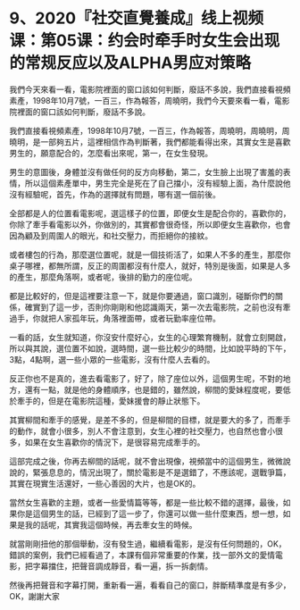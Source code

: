 # 9、2020『社交直覺養成』线上视频课：第05课：约会时牵手时女生会出现的常规反应以及ALPHA男应对策略

我們今天來看一看，電影院裡面的窗口該如何判斷，廢話不多說，我們直接看視頻素產，1998年10月7號，一百三，作為報答，周曉明，我們今天要來看一看，電影院裡面的窗口該如何判斷，廢話不多說。

我們直接看視頻素產，1998年10月7號，一百三，作為報答，周曉明，周曉明，周曉明，是一部夠五片，這裡相信作為判斷著，我們都能看得出來，其實女生是喜歡男生的，願意配合的，怎麼看出來呢，第一，在女生發現。

男生的意圖後，身體並沒有做任何的反方向移動，第二，女生臉上出現了害羞的表情，所以這個素產單中，男生完全是死在了自己擋小，沒有經驗上面，為什麼說他沒有經驗呢，首先，作為的選擇就有問題，哪有選一個前後。

全部都是人的位置看電影呢，選這樣子的位置，即便女生是配合你的，喜歡你的，你除了牽手看電影以外，你做別的，其實都會很奇怪，所以即便女生喜歡你，也會因為顧及到周圍人的眼光，和社交壓力，而拒絕你的接紋。

或者樓包的行為，那麼選位置呢，就是一個技術活了，如果人不多的產生，那麼你桌子哪裡，都無所謂，反正的周圍都沒有什麼人，就好，特別是後面，如果是人多的產生，那麼角落啊，或者呢，後排的勤力的座位呢。

都是比較好的，但是這裡要注意一下，就是你要通過，窗口識別，碰斷你們的關係，確實到了這一步，否則你剛剛和他認識兩天，第一次去電影院，之前也沒有牽過手，你就把人家孤年玩，角落裡面帶，或者玩勤率座位帶。

一看的話，女生就知道，你沒安什麼好心，女生的心理繁育機制，就會立刻開啟，所以與其說，選位置不如說，選時間，選一些比較少的時間，比如說平時的下午，3點，4點啊，選一些小眾的一些電影，沒有什麼人去看的。

反正你也不是真的，進去看電影了，好了，除了座位以外，這個男生呢，不對的地方，還有一點，就是他的身體順序，也是錯的，雖然說，柳間的愛妹程度呢，要低於牽手的，但是在電影院這種，愛妹援會的靜止狀態下。

其實柳間和牽手的感覺，是差不多的，但是柳間的目標，就是要大的多了，而牽手的動作，就會小很多，別人不會注意到，女生心裡的社交壓力，也自然也會小很多，如果在女生喜歡你的情況下，是很容易完成牽手的。

這部完成之後，你再去柳間的話呢，就不會出現像，視頻當中的這個男生，微微說說的，緊張息息的，情況出現了，關於電影是不是選錯了，不應該呢，選戰爭篇，其實在現實生活還好，一些心善因的大片，也是OK的。

當然女生喜歡的主題，或者一些愛情篇等等，都是一些比較不錯的選擇，最後，如果你是這個男生的話，已經到了這一步了，你還可以做一些什麼東西，想一想，如果是我的話呢，其實我這個時候，再去牽女生的時候。

就當剛剛扭他的那個舉動，沒有發生過，繼續看電影，是沒有任何問題的，OK，錯誤的案例，我們已經看過了，本課有個非常重要的作業，找一部外文的愛情電影，把字幕擋住，把聲音調成靜音，看一遍，拆一拆劇情。

然後再把聲音和字幕打開，重新看一遍，看看自己的窗口，胖斷精準度是有多少，OK，謝謝大家